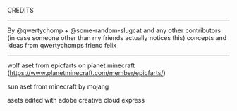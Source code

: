 CREDITS
__________________________________________________________________________________________________________________________________________________
By @qwertychomp + @some-random-slugcat and any other contributors (in case someone other than my friends actually notices this)
concepts and ideas from qwertychomps friend felix
_____
wolf aset from epicfarts on planet minecraft (https://www.planetminecraft.com/member/epicfarts/)

sun aset from minecraft by mojang

asets edited with adobe creative cloud express
